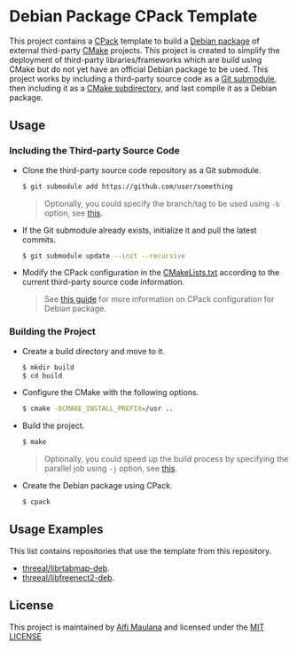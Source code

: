 # Debian Package CPack Template

This project contains a [CPack](https://cmake.org/cmake/help/latest/module/CPack.html) template to build a [Debian package](https://wiki.debian.org/Packaging) of external third-party [CMake](https://cmake.org/) projects.
This project is created to simplify the deployment of third-party libraries/frameworks which are build using CMake but do not yet have an official Debian package to be used.
This project works by including a third-party source code as a [Git submodule](https://git-scm.com/book/en/v2/Git-Tools-Submodules), then including it as a [CMake subdirectory](https://cmake.org/cmake/help/latest/command/add_subdirectory.html), and last compile it as a Debian package.

## Usage

### Including the Third-party Source Code

- Clone the third-party source code repository as a Git submodule.
  ```bash
  $ git submodule add https://github.com/user/something
  ```
  > Optionally, you could specify the branch/tag to be used using `-b` option, see [this](https://git-scm.com/docs/git-submodule#Documentation/git-submodule.txt--bltbranchgt).
- If the Git submodule already exists, initialize it and pull the latest commits.
  ```bash
  $ git submodule update --init --recursive
  ```
- Modify the CPack configuration in the [CMakeLists.txt](./CMakeLists.txt) according to the current third-party source code information.
  > See [this guide](https://cmake.org/cmake/help/latest/cpack_gen/deb.html) for more information on CPack configuration for Debian package.

### Building the Project

- Create a build directory and move to it.
  ```bash
  $ mkdir build
  $ cd build
  ```
- Configure the CMake with the following options.
  ```bash
  $ cmake -DCMAKE_INSTALL_PREFIX=/usr ..
  ```
- Build the project.
  ```bash
  $ make
  ```
  > Optionally, you could speed up the build process by specifying the parallel job using `-j` option, see [this](https://www.gnu.org/software/make/manual/html_node/Parallel.html).
- Create the Debian package using CPack.
  ```bash
  $ cpack
  ```

## Usage Examples

This list contains repositories that use the template from this repository.
- [threeal/librtabmap-deb](https://github.com/threeal/librtabmap-deb).
- [threeal/libfreenect2-deb](https://github.com/threeal/libfreenect2-deb).

## License

This project is maintained by [Alfi Maulana](https://threeal.github.io/) and licensed under the [MIT LICENSE](./LICENSE)

